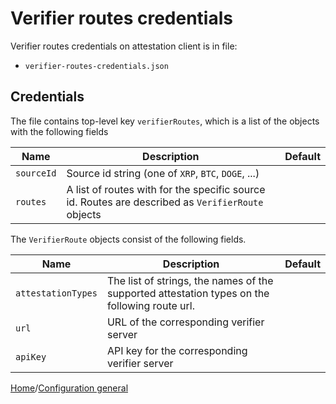 # Verifier routes credentials

Verifier routes credentials on attestation client is in file:

- `verifier-routes-credentials.json`

## Credentials

The file contains top-level key `verifierRoutes`, which is a list of the objects with the following fields

| Name       | Description                                                                                       | Default |
| ---------- | ------------------------------------------------------------------------------------------------- | ------- |
| `sourceId` | Source id string (one of `XRP`, `BTC`, `DOGE`, ...)                                               |         |
| `routes`   | A list of routes with for the specific source id. Routes are described as `VerifierRoute` objects |         |

The `VerifierRoute` objects consist of the following fields.

| Name               | Description                                                                                   | Default |
| ------------------ | --------------------------------------------------------------------------------------------- | ------- |
| `attestationTypes` | The list of strings, the names of the supported attestation types on the following route url. |         |
| `url`              | URL of the corresponding verifier server                                                      |         |
| `apiKey`           | API key for the corresponding verifier server                                                 |         |

[Home](../README.md)/[Configuration general](./config-general.md)
